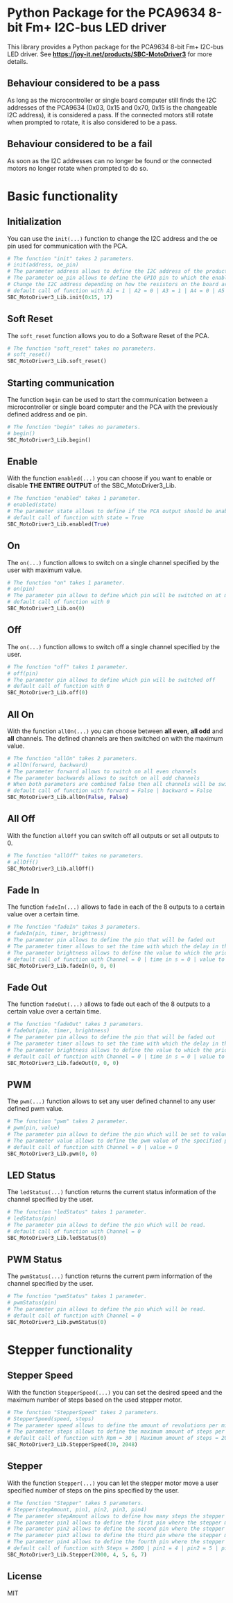 # Python Package for the PCA9634 8-bit Fm+ I2C-bus LED driver 

This library provides a Python package for the PCA9634 8-bit Fm+ I2C-bus LED driver.
See **https://joy-it.net/products/SBC-MotoDriver3** for more details.

## Behaviour considered to be a pass
As long as the microcontroller or single board computer still finds the I2C addresses of the PCA9634 (0x03, 0x15 and 0x70, 0x15 is the changeable I2C address), it is considered a pass. If the connected motors still rotate when prompted to rotate, it is also considered to be a pass.

## Behaviour considered to be a fail
As soon as the I2C addresses can no longer be found or the connected motors no longer rotate when prompted to do so.

# Basic functionality

## Initialization
You can use the `init(...)` function to change the I2C address and the oe pin used for communication with the PCA.
```python
# The function "init" takes 2 parameters.
# init(address, oe_pin)
# The parameter address allows to define the I2C address of the product
# The parameter oe_pin allows to define the GPIO pin to which the enable pin of the PCA is connected
# Change the I2C address depending on how the resistors on the board are set.
# default call of function with A1 = 1 | A2 = 0 | A3 = 1 | A4 = 0 | A5 = 1 | A6 = 0 | A7 = 0, resulting in I2C address 0x15 | oe pin = GPIO 17
SBC_MotoDriver3_Lib.init(0x15, 17)
```

## Soft Reset
The `soft_reset` function allows you to do a Software Reset of the PCA.
```python
# The function "soft_reset" takes no parameters.
# soft_reset()
SBC_MotoDriver3_Lib.soft_reset()
```

## Starting communication
The function `begin` can be used to start the communication between a microcontroller or single board computer and the PCA with the previously defined address and oe pin.
```python
# The function "begin" takes no parameters.
# begin()
SBC_MotoDriver3_Lib.begin()
```

## Enable
With the function `enabled(...)` you can choose if you want to enable or disable **THE ENTIRE OUTPUT** of the SBC_MotoDriver3_Lib.
```python
# The function "enabled" takes 1 parameter.
# enabled(state)
# The parameter state allows to define if the PCA output should be anabled or not
# default call of function with state = True
SBC_MotoDriver3_Lib.enabled(True)
```

## On
The `on(...)` function allows to switch on a single channel specified by the user with maximum value.
```python
# The function "on" takes 1 parameter.
# on(pin)
# The parameter pin allows to define which pin will be switched on at max value
# default call of function with 0
SBC_MotoDriver3_Lib.on(0)
```

## Off
The `on(...)` function allows to switch off a single channel specified by the user.
```python
# The function "off" takes 1 parameter.
# off(pin)
# The parameter pin allows to define which pin will be switched off
# default call of function with 0
SBC_MotoDriver3_Lib.off(0)
```

## All On
With the function `allOn(...)` you can choose between **all even**, **all odd** and **all** channels. The defined channels are then switched on with the maximum value.
```python
# The function "allOn" takes 2 parameters.
# allOn(forward, backward)
# The parameter forward allows to switch on all even channels
# The parameter backwards allows to switch on all odd channels
# When both parameters are combined false then all channels will be switched on
# default call of function with forward = False | backward = False
SBC_MotoDriver3_Lib.allOn(False, False)
```

## All Off
With the function `allOff` you can switch off all outputs or set all outputs to 0.
```python
# The function "allOff" takes no parameters.
# allOff()
SBC_MotoDriver3_Lib.allOff()
```

## Fade In
The function `fadeIn(...)` allows to fade in each of the 8 outputs to a certain value over a certain time.
```python
# The function "fadeIn" takes 3 parameters.
# fadeIn(pin, timer, brightness)
# The parameter pin allows to define the pin that will be faded out
# The parameter timer allows to set the time with which the delay in the function will be calculated
# The parameter brightness allows to define the value to which the prior defined pin will be faded out to
# default call of function with Channel = 0 | time in s = 0 | value to fade to = 0
SBC_MotoDriver3_Lib.fadeIn(0, 0, 0)
```

## Fade Out
The function `fadeOut(...)` allows to fade out each of the 8 outputs to a certain value over a certain time.
```python
# The function "fadeOut" takes 3 parameters.
# fadeOut(pin, timer, brightness)
# The parameter pin allows to define the pin that will be faded out
# The parameter timer allows to set the time with which the delay in the function will be calculated
# The parameter brightness allows to define the value to which the prior defined pin will be faded out to
# default call of function with Channel = 0 | time in s = 0 | value to fade to = 0
SBC_MotoDriver3_Lib.fadeOut(0, 0, 0)
```

## PWM
The `pwm(...)` function allows to set any user defined channel to any user defined pwm value.
```python
# The function "pwm" takes 2 parameter.
# pwm(pin, value)
# The parameter pin allows to define the pin which will be set to value
# The parameter value allows to define the pwm value of the specified pin.
# default call of function with Channel = 0 | value = 0
SBC_MotoDriver3_Lib.pwm(0, 0)
```

## LED Status
The `ledStatus(...)` function returns the current status information of the channel specified by the user.
```python
# The function "ledStatus" takes 1 parameter.
# ledStatus(pin)
# The parameter pin allows to define the pin which will be read.
# default call of function with Channel = 0
SBC_MotoDriver3_Lib.ledStatus(0)
```

## PWM Status
The `pwmStatus(...)` function returns the current pwm information of the channel specified by the user.
```python
# The function "pwmStatus" takes 1 parameter.
# pwmStatus(pin)
# The parameter pin allows to define the pin which will be read.
# default call of function with Channel = 0
SBC_MotoDriver3_Lib.pwmStatus(0)
```


# Stepper functionality

## Stepper Speed
With the function `StepperSpeed(...)` you can set the desired speed and the maximum number of steps based on the used stepper motor.
```python
# The function "StepperSpeed" takes 2 parameters.
# StepperSpeed(speed, steps)
# The parameter speed allows to define the amount of revolutions per minute.
# The parameter steps allows to define the maximum amount of steps per 1 revolution of the stepper motor.
# default call of function with Rpm = 30 | Maximum amount of steps = 2048
SBC_MotoDriver3_Lib.StepperSpeed(30, 2048)
```

## Stepper
With the function `Stepper(...)` you can let the stepper motor move a user specified number of steps on the pins specified by the user.
```python
# The function "Stepper" takes 5 parameters.
# Stepper(stepAmount, pin1, pin2, pin3, pin4)
# The parameter stepAmount allows to define how many steps the stepper motor should make.
# The parameter pin1 allows to define the first pin where the stepper motor is connected to.
# The parameter pin2 allows to define the second pin where the stepper motor is connected to.
# The parameter pin3 allows to define the third pin where the stepper motor is connected to.
# The parameter pin4 allows to define the fourth pin where the stepper motor is connected to.
# default call of function with Steps = 2000 | pin1 = 4 | pin2 = 5 | pin3 = 6 | pin4 = 7
SBC_MotoDriver3_Lib.Stepper(2000, 4, 5, 6, 7)
```

## License

MIT
